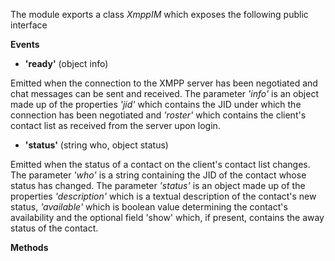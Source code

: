 
The module exports a class *XmppIM* which exposes the following public interface

**Events**

 - **'ready'** (object info)
 
 Emitted when the connection to the XMPP server has been negotiated and chat
 messages can be sent and received. The parameter *'info'* is an object made up of
 the properties *'jid'* which contains the JID under which the connection has been
 negotiated and *'roster'* which contains the client's contact list as received
 from the server upon login.
 
 - **'status'** (string who, object status)
 
 Emitted when the status of a contact on the client's contact list changes. The
 parameter *'who'* is a string containing the JID of the contact whose status
 has changed. The parameter *'status'* is an object made up of the properties
 *'description'* which is a textual description of the contact's new status,
 *'available'* which is boolean value determining the contact's availability and
 the optional field 'show' which, if present, contains the away status of the
 contact.
 
**Methods**

